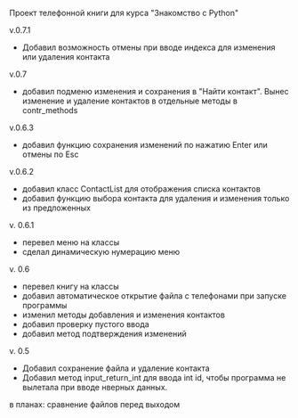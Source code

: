 Проект телефонной книги для курса "Знакомство с Python"



v.0.7.1
* Добавил возможность отмены при вводе индекса для изменения или удаления контакта

v.0.7
* добавил подменю изменения и сохранения в "Найти контакт". Вынес изменение и удаление контактов в отдельные методы в contr_methods

v.0.6.3
* добавил функцию сохранения изменений по нажатию Enter или отмены по Esc

v.0.6.2
* добавил класс ContactList для отображения списка контактов
* добавил функцию выбора контакта для удаления и изменения только из предложенных

v. 0.6.1
* перевел меню на классы
* сделал динамическую нумерацию меню

v. 0.6
* перевел книгу на классы
* добавил автоматическое открытие файла с телефонами при запуске программы 
* изменил методы добавления и изменения контактов
* добавил проверку пустого ввода
* добавил метод подтверждения изменений

v. 0.5
* Добавил сохранение файла и удаление контакта
* Добавил метод input_return_int для ввода int id, чтобы программа не вылетала при вводе нверных данных.


в планах:
сравнение файлов перед выходом
